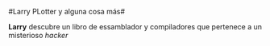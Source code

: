 #Larry PLotter y alguna cosa más#

**Larry** descubre un libro de essamblador y compiladores que pertenece a un misterioso *hacker*